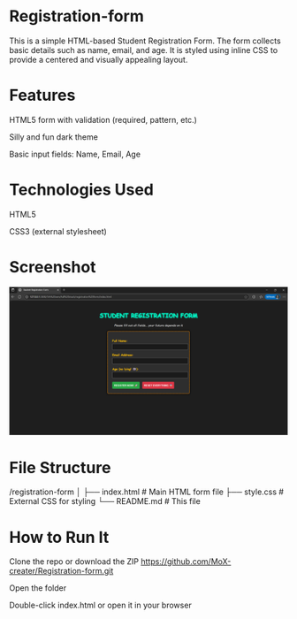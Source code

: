 # Registration-form
This is a simple HTML-based Student Registration Form. The form collects basic details such as name, email, and age. It is styled using inline CSS to provide a centered and visually appealing layout.

# Features 
HTML5 form with validation (required, pattern, etc.)

Silly and fun dark theme

Basic input fields: Name, Email, Age

# Technologies Used
HTML5

CSS3 (external stylesheet)

# Screenshot
![alt text](image.png)

# File Structure
/registration-form
│
├── index.html         # Main HTML form file
├── style.css          # External CSS for styling
└── README.md          # This file

#  How to Run It
Clone the repo or download the ZIP
https://github.com/MoX-creater/Registration-form.git

Open the folder

Double-click index.html or open it in your browser

